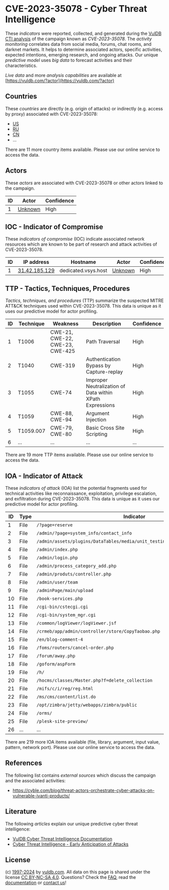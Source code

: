 # CVE-2023-35078 - Cyber Threat Intelligence

These _indicators_ were reported, collected, and generated during the [VulDB CTI analysis](https://vuldb.com/?kb.cti) of the campaign known as _CVE-2023-35078_. The _activity monitoring_ correlates data from social media, forums, chat rooms, and darknet markets. It helps to determine associated actors, specific activities, expected intentions, emerging research, and ongoing attacks. Our unique _predictive model_ uses _big data_ to forecast activities and their characteristics.

_Live data_ and more _analysis capabilities_ are available at [https://vuldb.com/?actor](https://vuldb.com/?actor)

## Countries

These _countries_ are directly (e.g. origin of attacks) or indirectly (e.g. access by proxy) associated with CVE-2023-35078:

* [US](https://vuldb.com/?country.us)
* [RU](https://vuldb.com/?country.ru)
* [CN](https://vuldb.com/?country.cn)
* ...

There are 11 more country items available. Please use our online service to access the data.

## Actors

These _actors_ are associated with CVE-2023-35078 or other actors linked to the campaign.

ID | Actor | Confidence
-- | ----- | ----------
1 | [Unknown](https://vuldb.com/?actor.unknown) | High

## IOC - Indicator of Compromise

These _indicators of compromise_ (IOC) indicate associated network resources which are known to be part of research and attack activities of CVE-2023-35078.

ID | IP address | Hostname | Actor | Confidence
-- | ---------- | -------- | ----- | ----------
1 | [31.42.185.129](https://vuldb.com/?ip.31.42.185.129) | dedicated.vsys.host | [Unknown](https://vuldb.com/?actor.unknown) | High

## TTP - Tactics, Techniques, Procedures

_Tactics, techniques, and procedures_ (TTP) summarize the suspected MITRE ATT&CK techniques used within CVE-2023-35078. This data is unique as it uses our predictive model for actor profiling.

ID | Technique | Weakness | Description | Confidence
-- | --------- | -------- | ----------- | ----------
1 | T1006 | CWE-21, CWE-22, CWE-23, CWE-425 | Path Traversal | High
2 | T1040 | CWE-319 | Authentication Bypass by Capture-replay | High
3 | T1055 | CWE-74 | Improper Neutralization of Data within XPath Expressions | High
4 | T1059 | CWE-88, CWE-94 | Argument Injection | High
5 | T1059.007 | CWE-79, CWE-80 | Basic Cross Site Scripting | High
6 | ... | ... | ... | ...

There are 19 more TTP items available. Please use our online service to access the data.

## IOA - Indicator of Attack

These _indicators of attack_ (IOA) list the potential fragments used for technical activities like reconnaissance, exploitation, privilege escalation, and exfiltration during CVE-2023-35078. This data is unique as it uses our predictive model for actor profiling.

ID | Type | Indicator | Confidence
-- | ---- | --------- | ----------
1 | File | `/?page=reserve` | High
2 | File | `/admin/?page=system_info/contact_info` | High
3 | File | `/admin/assets/plugins/DataTables/media/unit_testing/templates/two_tables.php` | High
4 | File | `/admin/index.php` | High
5 | File | `/admin/login.php` | High
6 | File | `/admin/process_category_add.php` | High
7 | File | `/admin/produts/controller.php` | High
8 | File | `/admin/user/team` | High
9 | File | `/adminPage/main/upload` | High
10 | File | `/book-services.php` | High
11 | File | `/cgi-bin/cstecgi.cgi` | High
12 | File | `/cgi-bin/system_mgr.cgi` | High
13 | File | `/common/logViewer/logViewer.jsf` | High
14 | File | `/crmeb/app/admin/controller/store/CopyTaobao.php` | High
15 | File | `/en/blog-comment-4` | High
16 | File | `/foms/routers/cancel-order.php` | High
17 | File | `/forum/away.php` | High
18 | File | `/goform/aspForm` | High
19 | File | `/h/` | Low
20 | File | `/hocms/classes/Master.php?f=delete_collection` | High
21 | File | `/mifs/c/i/reg/reg.html` | High
22 | File | `/ms/cms/content/list.do` | High
23 | File | `/opt/zimbra/jetty/webapps/zimbra/public` | High
24 | File | `/orms/` | Low
25 | File | `/plesk-site-preview/` | High
26 | ... | ... | ...

There are 219 more IOA items available (file, library, argument, input value, pattern, network port). Please use our online service to access the data.

## References

The following list contains _external sources_ which discuss the campaign and the associated activities:

* https://cyble.com/blog/threat-actors-orchestrate-cyber-attacks-on-vulnerable-ivanti-products/

## Literature

The following _articles_ explain our unique predictive cyber threat intelligence:

* [VulDB Cyber Threat Intelligence Documentation](https://vuldb.com/?kb.cti)
* [Cyber Threat Intelligence - Early Anticipation of Attacks](https://www.scip.ch/en/?labs.20201022)

## License

(c) [1997-2024](https://vuldb.com/?kb.changelog) by [vuldb.com](https://vuldb.com/?kb.about). All data on this page is shared under the license [CC BY-NC-SA 4.0](https://creativecommons.org/licenses/by-nc-sa/4.0/). Questions? Check the [FAQ](https://vuldb.com/?kb.faq), read the [documentation](https://vuldb.com/?kb) or [contact us](https://vuldb.com/?contact)!
